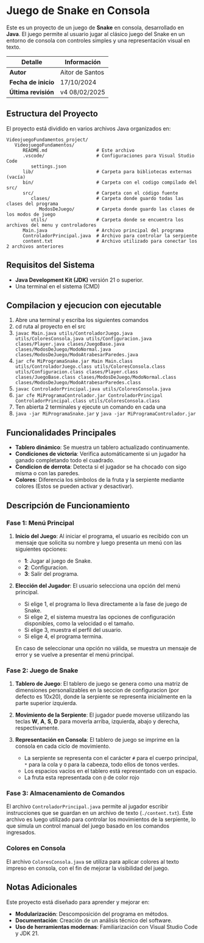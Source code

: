 # Juego de Snake en Consola

Este es un proyecto de un juego de **Snake** en consola, desarrollado en **Java**. El juego permite al usuario jugar al clásico juego del Snake en un entorno de consola con controles simples y una representación visual en texto.

| Detalle              | Información       |
|----------------------|-------------------|
| **Autor**            | Aitor de Santos   |
| **Fecha de inicio**  | 17/10/2024        |
| **Última revisión**  | v4 08/02/2025     |

## Estructura del Proyecto

El proyecto está dividido en varios archivos Java organizados en:

```plaintext
VideojuegoFundamentos_project/
   VideojuegoFundamentos/
      README.md                  # Este archivo
      .vscode/                   # Configuraciones para Visual Studio Code
         settings.json
      lib/                       # Carpeta para bibliotecas externas (vacía)
      bin/                       # Carpeta con el codigo compilado del src/
      src/                       # Carpeta con el código fuente
         clases/                 # Carpeta donde guardo todas las clases del programa
            ModosDeJuego/        # Carpeta donde guardo las clases de los modos de juego
         utils/                  # Carpeta donde se encuentra los archivos del menu y controladores
      Main.java                  # Archivo principal del programa
      ControladorPrincipal.java  # Archivo para controlar la serpiente
      content.txt                # Archivo utilizado para conectar los 2 archivos anteriores
```

## Requisitos del Sistema

- **Java Development Kit (JDK)** versión 21 o superior.
- Una terminal en el sistema (CMD)

## Compilacion y ejecucion con ejecutable

1. Abre una terminal y escriba los siguientes comandos
2. cd ruta al proyecto en el src
3. `javac Main.java utils/ControladorJuego.java utils/ColoresConsola.java utils/Configuracion.java clases/Player.java clases/JuegoBase.java clases/ModosDeJuego/ModoNormal.java clases/ModosDeJuego/ModoAtrabesarParedes.java`
4. `jar cfe MiProgramaSnake.jar Main Main.class utils/ControladorJuego.class utils/ColoresConsola.class utils/Configuracion.class clases/Player.class clases/JuegoBase.class clases/ModosDeJuego/ModoNormal.class clases/ModosDeJuego/ModoAtrabesarParedes.class`
5. `javac ControladorPrincipal.java utils/ColoresConsola.java`
6. `jar cfe MiProgramaControlador.jar ControladorPrincipal ControladorPrincipal.class utils/ColoresConsola.class`
7. Ten abierta 2 terminales y ejecute un comando en cada una
8. `java -jar MiProgramaSnake.jar` y `java -jar MiProgramaControlador.jar`

## Funcionalidades Principales

- **Tablero dinámico**: Se muestra un tablero actualizado continuamente.
- **Condiciones de victoria**: Verifica automáticamente si un jugador ha ganado completando todo el cuadrado.
- **Condicion de derrota**: Detecta si el jugador se ha chocado con sigo misma o con las paredes.
- **Colores**: Diferencia los símbolos de la fruta y la serpiente mediante colores (Estos se pueden activar y desactivar).

## Descripción de Funcionamiento

### Fase 1: Menú Principal

1. **Inicio del Juego**:
   Al iniciar el programa, el usuario es recibido con un mensaje que solicita su nombre y luego presenta un menú con las siguientes opciones:
   - **1**: Jugar al juego de Snake.
   - **2**: Configuracion.
   - **3**: Salir del programa.

2. **Elección del Jugador**:
   El usuario selecciona una opción del menú principal. 
   - Si elige 1, el programa lo lleva directamente a la fase de juego de Snake. 
   - Si elige 2, el sistema muestra las opciones de configuración disponibles, como la velocidad o el tamaño.
   - Si elige 3, muestra el perfil del usuario. 
   - Si elige 4, el programa termina. 
   
   En caso de seleccionar una opción no válida, se muestra un mensaje de error y se vuelve a presentar el menú principal.

### Fase 2: Juego de Snake

1. **Tablero de Juego**:
   El tablero de juego se genera como una matriz de dimensiones personalizables en la seccion de configuracion (por defecto es 10x20), donde la serpiente se representa inicialmente en la parte superior izquierda.

2. **Movimiento de la Serpiente**:
   El jugador puede moverse utilizando las teclas **W**, **A**, **S**, **D** para moverla arriba, izquierda, abajo y derecha, respectivamente.

3. **Representación en Consola**:
   El tablero de juego se imprime en la consola en cada ciclo de movimiento. 
   - La serpiente se representa con el carácter `#` para el cuerpo principal, `*` para la cola y `O` para la cabeeza, todo ellos de tonos verdes.
   - Los espacios vacíos en el tablero está representado con un espacio.
   - La fruta esta representada con `@` de color rojo

### Fase 3: Almacenamiento de Comandos

El archivo `ControladorPrincipal.java` permite al jugador escribir instrucciones que se guardan en un archivo de texto (`./content.txt`). Este archivo es luego utilizado para controlar los movimientos de la serpiente, lo que simula un control manual del juego basado en los comandos ingresados.

### Colores en Consola

El archivo `ColoresConsola.java` se utiliza para aplicar colores al texto impreso en consola, con el fin de mejorar la visibilidad del juego.

## Notas Adicionales

Este proyecto está diseñado para aprender y mejorar en:

- **Modularización**: Descomposición del programa en métodos.
- **Documentación**: Creación de un análisis técnico del software.
- **Uso de herramientas modernas**: Familiarización con Visual Studio Code y JDK 21.